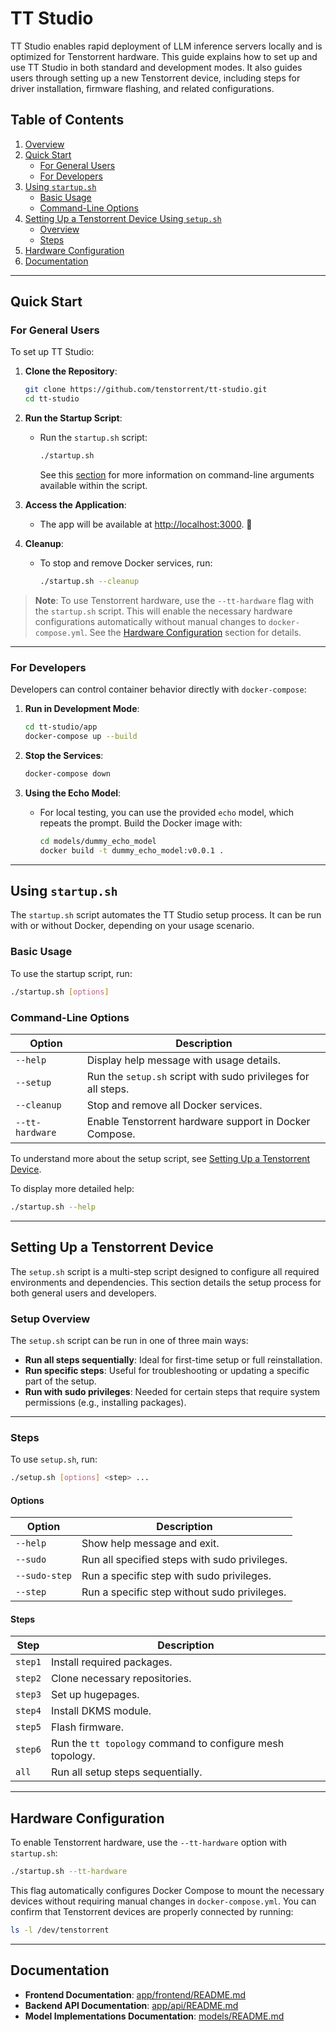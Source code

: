 # TT Studio

TT Studio enables rapid deployment of LLM inference servers locally and is optimized for Tenstorrent hardware. This guide explains how to set up and use TT Studio in both standard and development modes. It also guides users through setting up a new Tenstorrent device, including steps for driver installation, firmware flashing, and related configurations.

## Table of Contents

1. [Overview](#overview)
2. [Quick Start](#quick-start)
   - [For General Users](#for-general-users)
   - [For Developers](#for-developers)
3. [Using `startup.sh`](#using-startupsh)
   - [Basic Usage](#basic-usage)
   - [Command-Line Options](#command-line-options)
4. [Setting Up a Tenstorrent Device Using `setup.sh`](#setting-up-a-tenstorrent-device)
   - [Overview](#setup-overview)
   - [Steps](#steps)
5. [Hardware Configuration](#hardware-configuration)
6. [Documentation](#documentation)

---

## Quick Start

### For General Users

To set up TT Studio:

1. **Clone the Repository**:

   ```bash
   git clone https://github.com/tenstorrent/tt-studio.git
   cd tt-studio
   ```

2. **Run the Startup Script**:

   - Run the `startup.sh` script:
     ```bash
     ./startup.sh
     ```
     See this [section](#command-line-options) for more information on command-line arguments available within the script.

3. **Access the Application**:

   - The app will be available at [http://localhost:3000](http://localhost:3000). 🚀

4. **Cleanup**:
   - To stop and remove Docker services, run:
     ```bash
     ./startup.sh --cleanup
     ```

> **Note**: To use Tenstorrent hardware, use the `--tt-hardware` flag with the `startup.sh` script. This will enable the necessary hardware configurations automatically without manual changes to `docker-compose.yml`. See the [Hardware Configuration](#hardware-configuration) section for details.

---

### For Developers

Developers can control container behavior directly with `docker-compose`:

1. **Run in Development Mode**:

   ```bash
   cd tt-studio/app
   docker-compose up --build
   ```

2. **Stop the Services**:

   ```bash
   docker-compose down
   ```

3. **Using the Echo Model**:
   - For local testing, you can use the provided `echo` model, which repeats the prompt.
     Build the Docker image with:
     ```bash
     cd models/dummy_echo_model
     docker build -t dummy_echo_model:v0.0.1 .
     ```

---

## Using `startup.sh`

The `startup.sh` script automates the TT Studio setup process. It can be run with or without Docker, depending on your usage scenario.

### Basic Usage

To use the startup script, run:

```bash
./startup.sh [options]
```

### Command-Line Options

| Option          | Description                                                   |
| --------------- | ------------------------------------------------------------- |
| `--help`        | Display help message with usage details.                      |
| `--setup`       | Run the `setup.sh` script with sudo privileges for all steps. |
| `--cleanup`     | Stop and remove all Docker services.                          |
| `--tt-hardware` | Enable Tenstorrent hardware support in Docker Compose.        |

To understand more about the setup script, see [Setting Up a Tenstorrent Device](#setting-up-a-tenstorrent-device).

To display more detailed help:

```bash
./startup.sh --help
```

---

## Setting Up a Tenstorrent Device

The `setup.sh` script is a multi-step script designed to configure all required environments and dependencies. This section details the setup process for both general users and developers.

### Setup Overview

The `setup.sh` script can be run in one of three main ways:

- **Run all steps sequentially**: Ideal for first-time setup or full reinstallation.
- **Run specific steps**: Useful for troubleshooting or updating a specific part of the setup.
- **Run with sudo privileges**: Needed for certain steps that require system permissions (e.g., installing packages).

---

### Steps

To use `setup.sh`, run:

```bash
./setup.sh [options] <step> ...
```

#### Options

| Option        | Description                                   |
| ------------- | --------------------------------------------- |
| `--help`      | Show help message and exit.                   |
| `--sudo`      | Run all specified steps with sudo privileges. |
| `--sudo-step` | Run a specific step with sudo privileges.     |
| `--step`      | Run a specific step without sudo privileges.  |

#### Steps

| Step    | Description                                               |
| ------- | --------------------------------------------------------- |
| `step1` | Install required packages.                                |
| `step2` | Clone necessary repositories.                             |
| `step3` | Set up hugepages.                                         |
| `step4` | Install DKMS module.                                      |
| `step5` | Flash firmware.                                           |
| `step6` | Run the `tt topology` command to configure mesh topology. |
| `all`   | Run all setup steps sequentially.                         |

---

## Hardware Configuration

To enable Tenstorrent hardware, use the `--tt-hardware` option with `startup.sh`:

```bash
./startup.sh --tt-hardware
```

This flag automatically configures Docker Compose to mount the necessary devices without requiring manual changes in `docker-compose.yml`. You can confirm that Tenstorrent devices are properly connected by running:

```bash
ls -l /dev/tenstorrent
```

---

## Documentation

- **Frontend Documentation**: [app/frontend/README.md](app/frontend/README.md)
- **Backend API Documentation**: [app/api/README.md](app/api/README.md)
- **Model Implementations Documentation**: [models/README.md](models/README.md)
